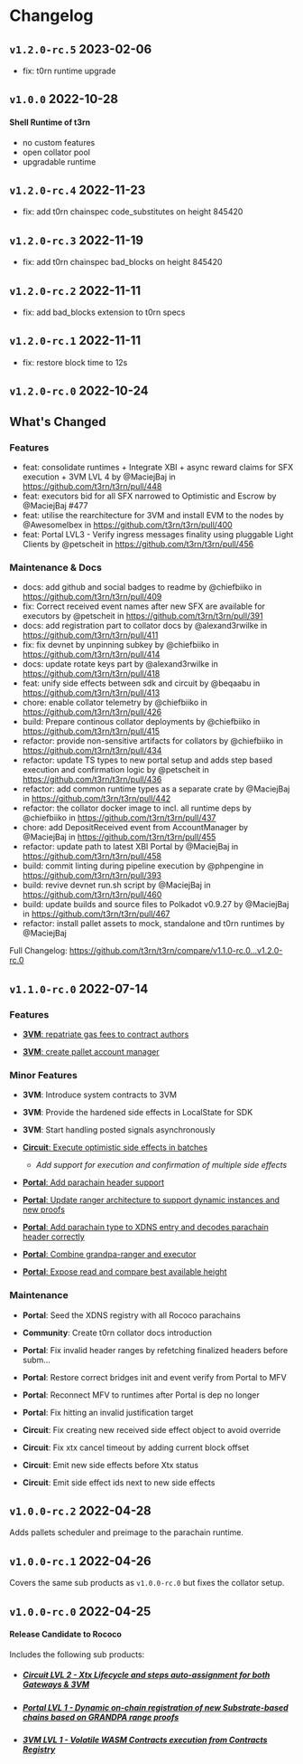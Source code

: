 # Changelog
## `v1.2.0-rc.5` 2023-02-06
* fix: t0rn runtime upgrade

## `v1.0.0` 2022-10-28
#### Shell Runtime of t3rn
* no custom features
* open collator pool
* upgradable runtime

## `v1.2.0-rc.4` 2022-11-23
* fix: add t0rn chainspec code_substitutes on height 845420

## `v1.2.0-rc.3` 2022-11-19
* fix: add t0rn chainspec bad_blocks on height 845420

## `v1.2.0-rc.2` 2022-11-11
* fix: add bad_blocks extension to t0rn specs

## `v1.2.0-rc.1` 2022-11-11
* fix: restore block time to 12s

## `v1.2.0-rc.0` 2022-10-24
## What's Changed

### Features
* feat: consolidate runtimes + Integrate XBI + async reward claims for SFX execution + 3VM LVL 4 by @MaciejBaj in https://github.com/t3rn/t3rn/pull/448
* feat: executors bid for all SFX narrowed to Optimistic and Escrow by @MaciejBaj #477
* feat: utilise the rearchitecture for 3VM and install EVM to the nodes by @AwesomeIbex in https://github.com/t3rn/t3rn/pull/400
* feat: Portal LVL3 - Verify ingress messages finality using pluggable Light Clients by @petscheit in https://github.com/t3rn/t3rn/pull/456

### Maintenance & Docs
* docs: add github and social badges to readme by @chiefbiiko in https://github.com/t3rn/t3rn/pull/409
* fix: Correct received event names after new SFX are available for executors by @petscheit in https://github.com/t3rn/t3rn/pull/391
* docs: add registration part to collator docs by @alexand3rwilke in https://github.com/t3rn/t3rn/pull/411
* fix: fix devnet by unpinning subkey by @chiefbiiko in https://github.com/t3rn/t3rn/pull/414
* docs: update rotate keys part by @alexand3rwilke in https://github.com/t3rn/t3rn/pull/418
* feat: unify side effects between sdk and circuit  by @beqaabu in https://github.com/t3rn/t3rn/pull/413
* chore: enable collator telemetry by @chiefbiiko in https://github.com/t3rn/t3rn/pull/426
* build: Prepare continous collator deployments by @chiefbiiko in https://github.com/t3rn/t3rn/pull/415
* refactor: provide non-sensitive artifacts for collators by @chiefbiiko in https://github.com/t3rn/t3rn/pull/434
* refactor: update TS types to new portal setup and adds step based execution and confirmation logic by @petscheit in https://github.com/t3rn/t3rn/pull/436
* refactor: add common runtime types as a separate crate by @MaciejBaj in https://github.com/t3rn/t3rn/pull/442
* refactor: the collator docker image to incl. all runtime deps by @chiefbiiko in https://github.com/t3rn/t3rn/pull/437
* chore: add DepositReceived event from AccountManager by @MaciejBaj in https://github.com/t3rn/t3rn/pull/455
* refactor: update path to latest XBI Portal by @MaciejBaj in https://github.com/t3rn/t3rn/pull/458
* build: commit linting during pipeline execution by @phpengine in https://github.com/t3rn/t3rn/pull/393
* build: revive devnet run.sh script by @MaciejBaj in https://github.com/t3rn/t3rn/pull/460
* build: update builds and source files to Polkadot v0.9.27 by @MaciejBaj in https://github.com/t3rn/t3rn/pull/467
* refactor: install pallet assets to mock, standalone and t0rn runtimes by @MaciejBaj 

Full Changelog: https://github.com/t3rn/t3rn/compare/v1.1.0-rc.0...v1.2.0-rc.0

## `v1.1.0-rc.0` 2022-07-14

### Features
- [**3VM**: repatriate gas fees to contract authors](https://github.com/t3rn/t3rn/pull/295)

- [**3VM**: create pallet account manager](https://github.com/t3rn/t3rn/pull/273)


### Minor Features
- **3VM**: Introduce system contracts to 3VM 

- **3VM**: Provide the hardened side effects in LocalState for SDK  

- **3VM**: Start handling posted signals asynchronously

- [**Circuit**: Execute optimistic side effects in batches](https://github.com/t3rn/t3rn/pull/306)
   - _Add support for execution and confirmation of multiple side effects_

- [**Portal**: Add parachain header support](https://github.com/t3rn/t3rn/commit/aa1eb714bf9e70dde3822bb3a2533d59ddc54a30)

- [**Portal**: Update ranger architecture to support dynamic instances and new proofs](https://github.com/t3rn/t3rn/commit/b2bb50d8fd73503ff83e8fe012f392e9d63f36ac)

- [**Portal**: Add parachain type to XDNS entry and decodes parachain header correctly](https://github.com/t3rn/t3rn/commit/27e62f14817c7b8839d0f354877069c82de0f700)

- [**Portal**: Combine grandpa-ranger and executor](https://github.com/t3rn/t3rn/commit/92c12564977a0db951369c3fdc6e1f948bb1ddb5)


- [**Portal**: Expose read and compare best available height]()


### Maintenance  

- **Portal**: Seed the XDNS registry with all Rococo parachains

- **Community**: Create t0rn collator docs introduction

- **Portal**: Fix invalid header ranges by refetching finalized headers before subm… 

- **Portal**: Restore correct bridges init and event verify from Portal to MFV

- **Portal**: Reconnect MFV to runtimes after Portal is dep no longer

- **Portal**: Fix hitting an invalid justification target

- **Circuit**: Fix creating new received side effect object to avoid override

- **Circuit**: Fix xtx cancel timeout by adding current block offset

- **Circuit**: Emit new side effects before Xtx status

- **Circuit**: Emit side effect ids next to new side effects

## `v1.0.0-rc.2` 2022-04-28

Adds pallets scheduler and preimage to the parachain runtime.

## `v1.0.0-rc.1` 2022-04-26

Covers the same sub products as `v1.0.0-rc.0` but fixes the collator setup.

## `v1.0.0-rc.0` 2022-04-25
#### Release Candidate to Rococo

Includes the following sub products:

- #####  [Circuit LVL 2 - Xtx Lifecycle and steps auto-assignment for both Gateways & 3VM](https://github.com/t3rn/t3rn/pull/279)
- #####  [Portal LVL 1 - Dynamic on-chain registration of new Substrate-based chains based on GRANDPA range proofs](https://github.com/t3rn/t3rn/tree/development/pallets/circuit-portal)
- #####  [3VM LVL 1 - Volatile WASM Contracts execution from Contracts Registry](https://github.com/t3rn/t3rn/pull/270)
